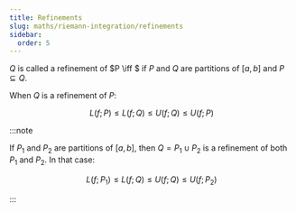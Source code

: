 ```yaml
---
title: Refinements
slug: maths/riemann-integration/refinements
sidebar:
  order: 5
---
```


$Q$ is called a refinement of $P \iff $ if $P$ and $Q$ are partitions of $[a,b]$
and $P\subseteq Q$.

When $Q$ is a refinement of $P$:

```math
L(f;P)
\le
L(f;Q)
\le
U(f;Q)
\le
U(f;P)
```

:::note

If $P_1$ and $P_2$ are partitions of $[a,b]$, then $Q=P_1\cup P_2$ is a
refinement of both $P_1$ and $P_2$. In that case:

```math
L(f;P_1)
\le
L(f;Q)
\le
U(f;Q)
\le
U(f;P_2)
```

:::
